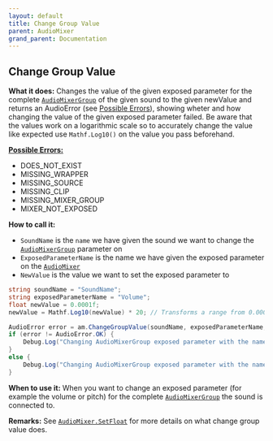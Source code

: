 ```yaml
---
layout: default
title: Change Group Value
parent: AudioMixer
grand_parent: Documentation
---
```


## Change Group Value
**What it does:**
Changes the value of the given exposed parameter for the complete [```AudioMixerGroup```](https://docs.unity3d.com/ScriptReference/Audio.AudioMixerGroup.html) of the given sound to the given newValue
and returns an AudioError (see [Possible Errors](https://mathewhdyt.github.io/Unity-Audio-Manager/docs/documentation/index/#possible-errors)), showing wheter and how changing the value of the given exposed parameter failed.
Be aware that the values work on a logarithmic scale so to accurately change the value like expected use ```Mathf.Log10()``` on the value you pass beforehand.

[**Possible Errors:**](https://mathewhdyt.github.io/Unity-Audio-Manager/docs/documentation/index/#possible-errors)
- DOES_NOT_EXIST
- MISSING_WRAPPER
- MISSING_SOURCE
- MISSING_CLIP
- MISSING_MIXER_GROUP
- MIXER_NOT_EXPOSED

**How to call it:**
- ```SoundName``` is the ```name``` we have given the sound we want to change the [```AudioMixerGroup```](https://docs.unity3d.com/ScriptReference/Audio.AudioMixerGroup.html) parameter on
- ```ExposedParameterName``` is the name we have given the exposed parameter on the [```AudioMixer```](https://docs.unity3d.com/ScriptReference/Audio.AudioMixer.html)
- ```NewValue``` is the value we want to set the exposed parameter to

```csharp
string soundName = "SoundName";
string exposedParameterName = "Volume";
float newValue = 0.0001f;
newValue = Mathf.Log10(newValue) * 20; // Transforms a range from 0.0001 to 1 into -80 to 0.

AudioError error = am.ChangeGroupValue(soundName, exposedParameterName, newValue);
if (error != AudioError.OK) {
    Debug.Log("Changing AudioMixerGroup exposed parameter with the name " + exposedParameterName + " on the sound called: " + soundName + " failed with error id: " + err);
}
else {
    Debug.Log("Changing AudioMixerGroup exposed parameter with the name " + exposedParameterName + " on the sound called: " + soundName + " with the endValue: " + endValue.ToString("0.00") + " succesfull");
}
```

**When to use it:**
When you want to change an exposed parameter (for example the volume or pitch) for the complete [```AudioMixerGroup```](https://docs.unity3d.com/ScriptReference/Audio.AudioMixerGroup.html) the sound is connected to.

**Remarks:**
See [```AudioMixer.SetFloat```](https://docs.unity3d.com/ScriptReference/Audio.AudioMixer.SetFloat.html) for more details on what change group value does.
